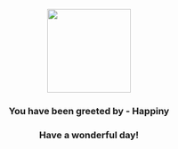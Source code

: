 <p align="center">
    <img src="https://raw.githubusercontent.com/PokeAPI/sprites/master/sprites/pokemon/440.png" width="150" height="150">
</p>
<h3 align="center">You have been greeted by - <b>Happiny</b></h3>
<h3 align="center">Have a wonderful day!</h3>
